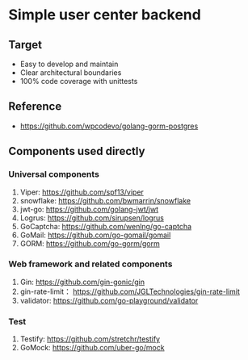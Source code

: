 # Simple user center backend

## Target

* Easy to develop and maintain
* Clear architectural boundaries
* 100% code coverage with unittests

## Reference

* https://github.com/wpcodevo/golang-gorm-postgres

## Components used directly

### Universal components

1. Viper: https://github.com/spf13/viper
2. snowflake: https://github.com/bwmarrin/snowflake
3. jwt-go: https://github.com/golang-jwt/jwt
4. Logrus: https://github.com/sirupsen/logrus
5. GoCaptcha: https://github.com/wenlng/go-captcha
6. GoMail: https://github.com/go-gomail/gomail
7. GORM: https://github.com/go-gorm/gorm

### Web framework and related components

1. Gin: https://github.com/gin-gonic/gin
2. gin-rate-limit： https://github.com/JGLTechnologies/gin-rate-limit
3. validator: https://github.com/go-playground/validator

### Test

1. Testify: https://github.com/stretchr/testify
2. GoMock: https://github.com/uber-go/mock
